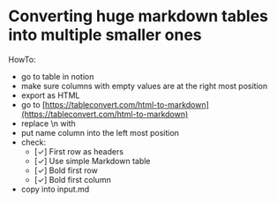 # Converting huge markdown tables into multiple smaller ones

HowTo:

- go to table in notion
- make sure columns with empty values are at the right most position
- export as HTML
- go to [https://tableconvert.com/html-to-markdown](https://tableconvert.com/html-to-markdown)
- replace \n with <br/>
- put name column into the left most position
- check:
    - [✓] First row as headers
    - [✓] Use simple Markdown table
    - [✓] Bold first row
    - [✓] Bold first column
- copy into input.md